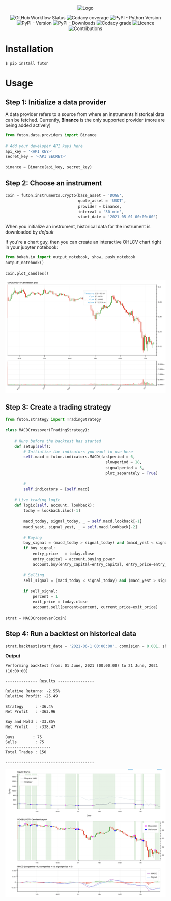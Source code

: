 <p align="center">
<img width="341" alt="Logo" src="https://user-images.githubusercontent.com/29514438/122650855-bd657b00-d152-11eb-8296-1407f832bd91.png">
</p>

<p align="center">
<img alt="GitHub Workflow Status" src="https://img.shields.io/github/workflow/status/agrawal-rohit/futon/Build">
<!-- <img alt="PyPI - Status" src="https://img.shields.io/pypi/status/futon"> -->
<!-- <img alt="Codecov" src="https://img.shields.io/codecov/c/github/agrawal-rohit/futon"> -->
<img alt="Codacy coverage" src="https://img.shields.io/codacy/coverage/9102daf9ad9546dbbec1cb26a339e0e5">
<img alt="PyPI - Python Version" src="https://img.shields.io/pypi/pyversions/futon">
<img alt="PyPI - Version" src="https://img.shields.io/pypi/v/futon">
<img alt="PyPI - Downloads" src="https://img.shields.io/pypi/dm/futon">
<img alt="Codacy grade" src="https://img.shields.io/codacy/grade/9102daf9ad9546dbbec1cb26a339e0e5">
<img alt="Licence" src="https://img.shields.io/github/license/agrawal-rohit/futon">
<img alt="Contributions" src="https://img.shields.io/badge/contributions-welcome-orange">
</p>

# Installation

```shell
$ pip install futon
```

# Usage

## Step 1: Initialize a data provider

A data provider refers to a source from where an instruments historical data can be fetched. Currently, **Binance** is the only supported provider (more are being added actively)

```python
from futon.data.providers import Binance

# Add your developer API keys here
api_key = '<API KEY>'
secret_key = '<API SECRET>'

binance = Binance(api_key, secret_key)
```

## Step 2: Choose an instrument

```python
coin = futon.instruments.Crypto(base_asset = 'DOGE',
                                quote_asset = 'USDT',
                                provider = binance,
                                interval = '30-min',
                                start_date = '2021-05-01 00:00:00')
```

When you initialize an instrument, historical data for the instrument is downloaded by _default_

If you're a chart guy, then you can create an interactive OHLCV chart right in your jupyter notebook:

```python
from bokeh.io import output_notebook, show, push_notebook
output_notebook()

coin.plot_candles()
```

![Candlestick Plot](imgs/candlestick_plot.png)

## Step 3: Create a trading strategy

```python
from futon.strategy import TradingStrategy

class MACDCrossover(TradingStrategy):

    # Runs before the backtest has started
    def setup(self):
        # Initialize the indicators you want to use here
        self.macd = futon.indicators.MACD(fastperiod = 6,
                                            slowperiod = 18,
                                            signalperiod = 5,
                                            plot_separately = True)

        # 
        self.indicators = [self.macd]

    # Live trading logic
    def logic(self, account, lookback):
        today = lookback.iloc[-1]

        macd_today, signal_today, _ = self.macd.lookback[-1]
        macd_yest, signal_yest, _ = self.macd.lookback[-2]

        # Buying
        buy_signal = (macd_today > signal_today) and (macd_yest < signal_yest)
        if buy_signal:
            entry_price   = today.close
            entry_capital = account.buying_power
            account.buy(entry_capital=entry_capital, entry_price=entry_price)

        # Selling
        sell_signal = (macd_today < signal_today) and (macd_yest > signal_yest)

        if sell_signal:
            percent = 1
            exit_price = today.close
            account.sell(percent=percent, current_price=exit_price)

strat = MACDCrossover(coin)
```

## Step 4: Run a backtest on historical data

```python
strat.backtest(start_date = '2021-06-1 00:00:00', commision = 0.001, show_trades = True)
```

**Output**

    Performing backtest from: 01 June, 2021 (00:00:00) to 21 June, 2021 (16:00:00)

    -------------- Results ----------------

    Relative Returns: -2.55%
    Relative Profit: -25.49

    Strategy     : -36.4%
    Net Profit   : -363.96

    Buy and Hold : -33.85%
    Net Profit   : -338.47

    Buys        : 75
    Sells        : 75
    --------------------
    Total Trades : 150

    ---------------------------------------

![Backtest Plot](imgs/backtest.png)
